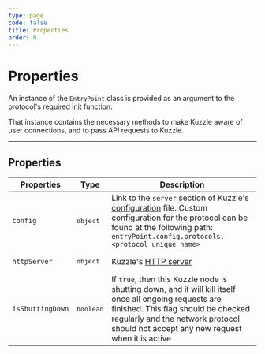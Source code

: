 ```yaml
---
type: page
code: false
title: Properties
order: 0
---
```


# Properties

An instance of the `EntryPoint` class is provided as an argument to the protocol's required [init](/core/2/guides/write-protocols/methods/init) function.

That instance contains the necessary methods to make Kuzzle aware of user connections, and to pass API requests to Kuzzle.

---

## Properties

| Properties       | Type               | Description                                                                                                                                                                                                                                       |
| ---------------- | ------------------ | ------------------------------------------------------------------------------------------------------------------------------------------------------------------------------------------------------------------------------------------------- |
| `config`         | <pre>object</pre>  | Link to the `server` section of Kuzzle's [configuration](/core/2/guides/advanced/configuration) file. Custom configuration for the protocol can be found at the following path:<br/>`entryPoint.config.protocols.<protocol unique name>` |
| `httpServer`     | <pre>object</pre>  | Kuzzle's [HTTP server](https://nodejs.org/dist/latest-v8.x/docs/api/http.html#http_class_http_server)                                                                                                                                             |
| `isShuttingDown` | <pre>boolean</pre> | If `true`, then this Kuzzle node is shutting down, and it will kill itself once all ongoing requests are finished. This flag should be checked regularly and the network protocol should not accept any new request when it is active             |
